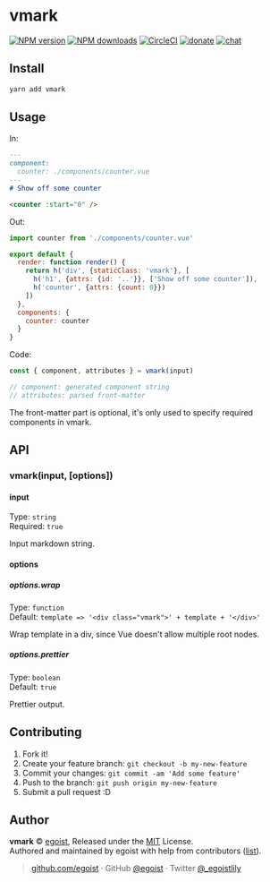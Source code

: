 
# vmark

[![NPM version](https://img.shields.io/npm/v/vmark.svg?style=flat)](https://npmjs.com/package/vmark) [![NPM downloads](https://img.shields.io/npm/dm/vmark.svg?style=flat)](https://npmjs.com/package/vmark) [![CircleCI](https://circleci.com/gh/egoist/vmark/tree/master.svg?style=shield)](https://circleci.com/gh/egoist/vmark/tree/master)  [![donate](https://img.shields.io/badge/$-donate-ff69b4.svg?maxAge=2592000&style=flat)](https://github.com/egoist/donate) [![chat](https://img.shields.io/badge/chat-on%20discord-7289DA.svg?style=flat)](https://chat.egoist.moe)

## Install

```bash
yarn add vmark
```

## Usage

In:

```markdown
---
component:
  counter: ./components/counter.vue
---
# Show off some counter

<counter :start="0" />
```

Out:

```js
import counter from './components/counter.vue'

export default {
  render: function render() {
    return h('div', {staticClass: 'vmark'}, [
      h('h1', {attrs: {id: '..'}}, ['Show off some counter']),
      h('counter', {attrs: {count: 0}})  
    ])
  },
  components: {
    counter: counter
  }
}
```

Code:

```js
const { component, attributes } = vmark(input)

// component: generated component string
// attributes: parsed front-matter
```

The front-matter part is optional, it's only used to specify required components in vmark.

## API

### vmark(input, [options])

#### input

Type: `string`<br>
Required: `true`

Input markdown string.

#### options

##### options.wrap

Type: `function`<br>
Default: `template => '<div class="vmark">' + template + '</div>'`

Wrap template in a div, since Vue doesn't allow multiple root nodes.

##### options.prettier

Type: `boolean`<br>
Default: `true`

Prettier output.

## Contributing

1. Fork it!
2. Create your feature branch: `git checkout -b my-new-feature`
3. Commit your changes: `git commit -am 'Add some feature'`
4. Push to the branch: `git push origin my-new-feature`
5. Submit a pull request :D


## Author

**vmark** © [egoist](https://github.com/egoist), Released under the [MIT](./LICENSE) License.<br>
Authored and maintained by egoist with help from contributors ([list](https://github.com/egoist/vmark/contributors)).

> [github.com/egoist](https://github.com/egoist) · GitHub [@egoist](https://github.com/egoist) · Twitter [@_egoistlily](https://twitter.com/_egoistlily)
